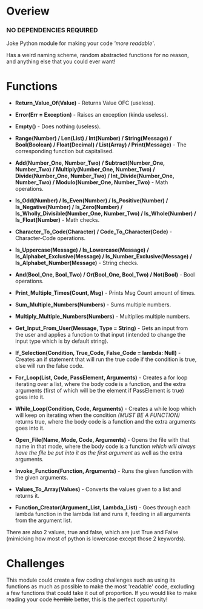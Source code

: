 
# Overiew

### NO DEPENDENCIES REQUIRED

Joke Python module for making your code *'more readable'*.

Has a weird naming scheme, random abstracted functions for no reason, and anything else that you could ever want!

  

# Functions

  

- **Return_Value_Of(Value)** - Returns Value OFC (useless).

- **Error(Err = Exception)** - Raises an exception (kinda useless).

- **Empty()** - Does nothing (useless).

- **Range(Number) / Len(List) / Int(Number) / String(Message) / Bool(Boolean)  / Float(Decimal) / List(Array) / Print(Message)** - The corresponding function but capitalised.

- **Add(Number_One, Number_Two) / Subtract(Number_One, Number_Two) / Multiply(Number_One, Number_Two) / Divide(Number_One, Number_Two) / Int_Divide(Number_One, Number_Two) / Modulo(Number_One, Number_Two)** - Math operations.

- **Is_Odd(Number) / Is_Even(Number) / Is_Positive(Number) / Is_Negative(Number) / Is_Zero(Number) / Is_Wholly_Divisible(Number_One, Number_Two) / Is_Whole(Number) / Is_Float(Number)** - Math checks.

- **Character_To_Code(Character) / Code_To_Character(Code)** - Character-Code operations.

- **Is_Uppercase(Message) / Is_Lowercase(Message) / Is_Alphabet_Exclusive(Message) / Is_Number_Exclusive(Message) / Is_Alphabet_Number(Message)** - String checks.

- **And(Bool_One, Bool_Two) / Or(Bool_One, Bool_Two) / Not(Bool)** - Bool operations.

- **Print_Multiple_Times(Count, Msg)** - Prints Msg Count amount of times.

- **Sum_Multiple_Numbers(Numbers)** - Sums multiple numbers.

- **Multiply_Multiple_Numbers(Numbers)** - Multiplies multiple numbers.

- **Get_Input_From_User(Message, Type = String)** - Gets an input from the user and applies a function to that input (intended to change the input type which is by default string).

- **If_Selection(Condition, True_Code, False_Code = lambda: Null)** - Creates an if statement that will run the true code if the condition is true, else will run the false code.

- **For_Loop(List, Code, PassElement, Arguments)** - Creates a for loop iterating over a list, where the body code is a function, and the extra arguments (first of which will be the element if PassElement is true) goes into it.

- **While_Loop(Condition, Code, Arguments)** - Creates a while loop which will keep on iterating when the condition *(MUST BE A FUNCTION)* returns true, where the body code is a function and the extra arguments goes into it.

- **Open_File(Name, Mode, Code, Arguments)** - Opens the file with that name in that mode, where the body code is a function *which will always have the file be put into it as the first argument* as well as the extra arguments.

- **Invoke_Function(Function, Arguments)** - Runs the given function with the given arguments.

- **Values_To_Array(Values)** - Converts the values given to a list and returns it.

- **Function_Creator(Argument_List, Lambda_List)** - Goes through each lambda function in the lambda list and runs it, feeding in all arguments from the argument list.

There are also 2 values, true and false, which are just True and False (mimicking how most of python is lowercase except those 2 keywords).



# Challenges



This module could create a few coding challenges such as using its functions as much as possible to make the most 'readable' code, excluding a few functions that could take it out of proportion. If you would like to make reading your code ~~horrible~~ better, this is the perfect opportunity!